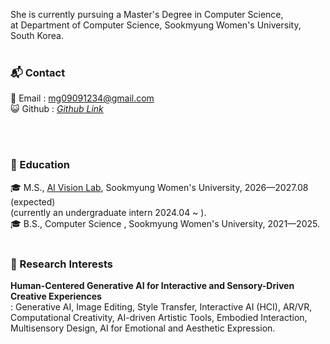 She is currently pursuing a Master's Degree in Computer Science, <br/>
at Department of Computer Science, Sookmyung Women's University, South Korea. <br/><br/>

### 📬 Contact
📧 Email : mg09091234@gmail.com <br/>
😺 Github : <a href="https://github.com/yulleta" target="_blank" class="color: #5f4b8b">
    <i class="bi bi-github"> Github Link </i>
</a> 
<!-- <br/>
🎥 Youtube : <a href="https://www.youtube.com/@ManGenLab" target="_blank" class="color: #5f4b8b">
    <i class="bi bi-youtube"> ManGenLab </i>
</a>  -->
<br/><br/>

### 🏫 Education
🎓 M.S.,  <a href="https://sites.google.com/sookmyung.ac.kr/aiv-lab-smwu" target="_blank">AI Vision Lab</a>, Sookmyung Women's University, 2026—2027.08 (expected)<br/>
(currently an undergraduate intern 2024.04 ~ ).\
🎓 B.S., Computer Science , Sookmyung Women's University, 2021—2025. <br/><br/>

### 🔬 Research Interests
<strong>Human-Centered Generative AI for Interactive and Sensory-Driven Creative Experiences</strong> <br/>
: Generative AI, Image Editing, Style Transfer, Interactive AI (HCI), AR/VR, Computational Creativity, AI-driven Artistic Tools, Embodied Interaction, Multisensory Design, AI for Emotional and Aesthetic Expression. 